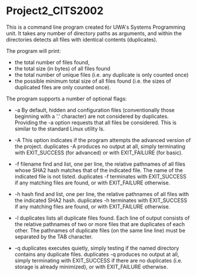 # Project2_CITS2002
This is a command line program created for UWA's Systems Programming unit.
It takes any number of directory paths as arguments, and within the directories detects all files with identical contents (duplicates).

The program will print:

   -  the total number of files found,
   - the total size (in bytes) of all files found
   - the total number of unique files (i.e. any duplicate is only counted once)
   - the possible minimum total size of all files found (i.e. the sizes of duplicated files are only counted once). 

The program supports a number of optional flags:

- -a 	By default, hidden and configuration files (conventionally those beginning with a '.' character) are not considered by duplicates. Providing the -a option requests that all files be considered. This is similar to the standard Linux utility ls.

- -A 	This option indicates if the program attempts the advanced version of the project.
duplicates -A produces no output at all, simply terminating with EXIT_SUCCESS (for advanced) or with EXIT_FAILURE (for basic).

- -f filename 	find and list, one per line, the relative pathnames of all files whose SHA2 hash matches that of the indicated file. The name of the indicated file is not listed.
duplicates -f terminates with EXIT_SUCCESS if any matching files are found, or with EXIT_FAILURE otherwise.

- -h hash 	find and list, one per line, the relative pathnames of all files with the indicated SHA2 hash.
duplicates -h terminates with EXIT_SUCCESS if any matching files are found, or with EXIT_FAILURE otherwise.

- -l 	duplicates lists all duplicate files found. Each line of output consists of the relative pathnames of two or more files that are duplicates of each other. The pathnames of duplicate files (on the same line line) must be separated by the TAB character.

- -q 	duplicates executes quietly, simply testing if the named directory contains any duplicate files.
duplicates -q produces no output at all, simply terminating with EXIT_SUCCESS if there are no duplicates (i.e. storage is already minimized), or with EXIT_FAILURE otherwise. 
